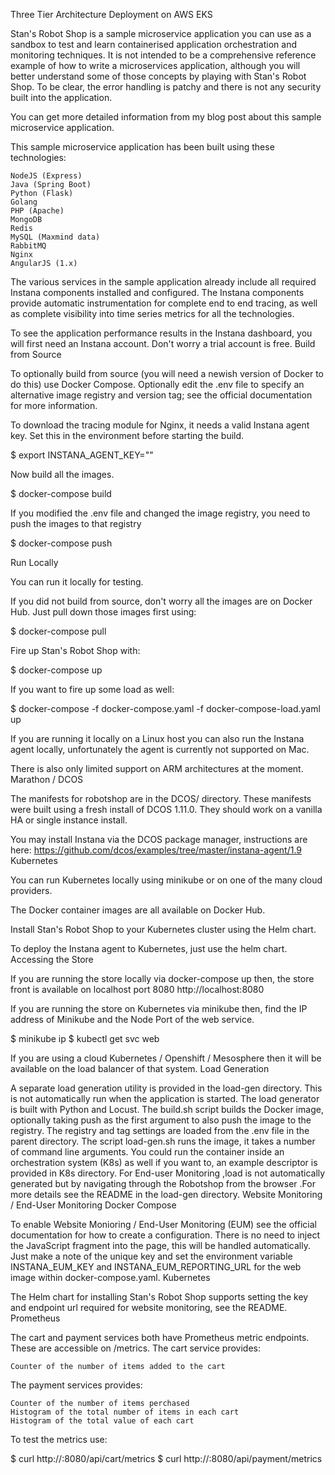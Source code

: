 Three Tier Architecture Deployment on AWS EKS

Stan's Robot Shop is a sample microservice application you can use as a sandbox to test and learn containerised application orchestration and monitoring techniques. It is not intended to be a comprehensive reference example of how to write a microservices application, although you will better understand some of those concepts by playing with Stan's Robot Shop. To be clear, the error handling is patchy and there is not any security built into the application.

You can get more detailed information from my blog post about this sample microservice application.

This sample microservice application has been built using these technologies:

    NodeJS (Express)
    Java (Spring Boot)
    Python (Flask)
    Golang
    PHP (Apache)
    MongoDB
    Redis
    MySQL (Maxmind data)
    RabbitMQ
    Nginx
    AngularJS (1.x)

The various services in the sample application already include all required Instana components installed and configured. The Instana components provide automatic instrumentation for complete end to end tracing, as well as complete visibility into time series metrics for all the technologies.

To see the application performance results in the Instana dashboard, you will first need an Instana account. Don't worry a trial account is free.
Build from Source

To optionally build from source (you will need a newish version of Docker to do this) use Docker Compose. Optionally edit the .env file to specify an alternative image registry and version tag; see the official documentation for more information.

To download the tracing module for Nginx, it needs a valid Instana agent key. Set this in the environment before starting the build.

$ export INSTANA_AGENT_KEY="<your agent key>"

Now build all the images.

$ docker-compose build

If you modified the .env file and changed the image registry, you need to push the images to that registry

$ docker-compose push

Run Locally

You can run it locally for testing.

If you did not build from source, don't worry all the images are on Docker Hub. Just pull down those images first using:

$ docker-compose pull

Fire up Stan's Robot Shop with:

$ docker-compose up

If you want to fire up some load as well:

$ docker-compose -f docker-compose.yaml -f docker-compose-load.yaml up

If you are running it locally on a Linux host you can also run the Instana agent locally, unfortunately the agent is currently not supported on Mac.

There is also only limited support on ARM architectures at the moment.
Marathon / DCOS

The manifests for robotshop are in the DCOS/ directory. These manifests were built using a fresh install of DCOS 1.11.0. They should work on a vanilla HA or single instance install.

You may install Instana via the DCOS package manager, instructions are here: https://github.com/dcos/examples/tree/master/instana-agent/1.9
Kubernetes

You can run Kubernetes locally using minikube or on one of the many cloud providers.

The Docker container images are all available on Docker Hub.

Install Stan's Robot Shop to your Kubernetes cluster using the Helm chart.

To deploy the Instana agent to Kubernetes, just use the helm chart.
Accessing the Store

If you are running the store locally via docker-compose up then, the store front is available on localhost port 8080 http://localhost:8080

If you are running the store on Kubernetes via minikube then, find the IP address of Minikube and the Node Port of the web service.

$ minikube ip
$ kubectl get svc web

If you are using a cloud Kubernetes / Openshift / Mesosphere then it will be available on the load balancer of that system.
Load Generation

A separate load generation utility is provided in the load-gen directory. This is not automatically run when the application is started. The load generator is built with Python and Locust. The build.sh script builds the Docker image, optionally taking push as the first argument to also push the image to the registry. The registry and tag settings are loaded from the .env file in the parent directory. The script load-gen.sh runs the image, it takes a number of command line arguments. You could run the container inside an orchestration system (K8s) as well if you want to, an example descriptor is provided in K8s directory. For End-user Monitoring ,load is not automatically generated but by navigating through the Robotshop from the browser .For more details see the README in the load-gen directory.
Website Monitoring / End-User Monitoring
Docker Compose

To enable Website Monioring / End-User Monitoring (EUM) see the official documentation for how to create a configuration. There is no need to inject the JavaScript fragment into the page, this will be handled automatically. Just make a note of the unique key and set the environment variable INSTANA_EUM_KEY and INSTANA_EUM_REPORTING_URL for the web image within docker-compose.yaml.
Kubernetes

The Helm chart for installing Stan's Robot Shop supports setting the key and endpoint url required for website monitoring, see the README.
Prometheus

The cart and payment services both have Prometheus metric endpoints. These are accessible on /metrics. The cart service provides:

    Counter of the number of items added to the cart

The payment services provides:

    Counter of the number of items perchased
    Histogram of the total number of items in each cart
    Histogram of the total value of each cart

To test the metrics use:

$ curl http://<host>:8080/api/cart/metrics
$ curl http://<host>:8080/api/payment/metrics
